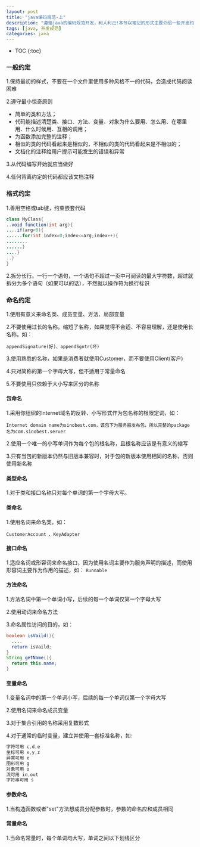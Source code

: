 ```yaml
---
layout: post
title: "java编码规范-上"
description: "遵循java的编码规范开发，利人利己!本节以笔记的形式主要介绍一些开发约定和命名规范"
tags: [java, 开发规范]
categories: java
---
```


* TOC
{:toc}

### 一般约定
1.保持最初的样式，不要在一个文件里使用多种风格不一的代码，会造成代码阅读困难

2.遵守最小惊奇原则

- 简单的类和方法；
- 代码能描述清楚类、接口、方法、变量、对象为什么要用、怎么用、在哪里用、什么时候用、互相的调用；
- 为函数添加完整的注释；
- 相似的类的代码看起来是相似的，不相似的类的代码看起来是不相似的；
- 文档化的注释给用户提示可能发生的错误和异常

3.从代码编写开始就应当做好

4.任何背离约定的代码都应该文档注释

### 格式约定
1.善用空格或tab键，约束嵌套代码

```java
class MyClass{
..void function(int arg){
....if(arg<0){
......for(int index=0;index<=arg;index++){
........
......}
....}
..}
}
```
2.拆分长行。一行一个语句，一个语句不超过一页中可阅读的最大字符数，超过就拆分为多个语句（如果可以的话），不然就以操作符为换行标识

### 命名约定
1.使用有意义来命名类、成员变量、方法、局部变量

2.不要使用过长的名称。缩短了名称，如果觉得不合适、不容易理解，还是使用长名称。如：

`appendSignature(好)、appendSgntr(坏)`

3.使用熟悉的名称，如果是消费者就使用Customer，而不要使用Client(客户)

4.只对简称的第一个字母大写，但不适用于常量命名

5.不要使用只依赖于大小写来区分的名称

#### 包命名
1.采用你组织的Internet域名的反转、小写形式作为包名称的根限定词，如：

` Internet domain name为sinobest.com，该包下为服务器发布包，所以完整的package名为com.sinobest.server `

2.使用一个唯一的小写单词作为每个包的根名称，且根名称应该是有意义的缩写

3.只有当包的新版本仍然与旧版本兼容时，对于包的新版本使用相同的名称，否则使用新名称

#### 类型命名
1.对于类和接口名称只对每个单词的第一个字母大写。

#### 类命名
1.使用名词来命名类，如：

` CustomerAccount 、KeyAdapter `

#### 接口命名
1.适应名词或形容词来命名接口，因为使用名词主要作为服务声明的描述，而使用形容词主要作为作用的描述，如：
` Runnable `

#### 方法命名
1.方法名词中第一个单词小写，后续的每一个单词仅第一个字母大写

2.使用动词来命名方法

3.命名属性访问的目的，如：

```java
boolean isVaild(){
  ....
  return isVaild;
}
String getName(){
  return this.name;
}
```

#### 变量命名
1.变量名词中的第一个单词小写，后续的每一个单词仅第一个字母大写

2.使用名词来命名成员变量

3.对于集合引用的名称采用复数形式

4.对于通常的临时变量，建立并使用一套标准名称，如:

```java
字符可用 c,d,e
坐标可用 x,y,z
异常可用 e
图形可用 g
对象可用 o
流可用 in,out
字符串可用 s
```

#### 参数命名
1.当构造函数或者"set"方法想成员分配参数时，参数的命名应和成员相同

#### 常量命名
1.当命名常量时，每个单词均大写，单词之间以下划线区分











